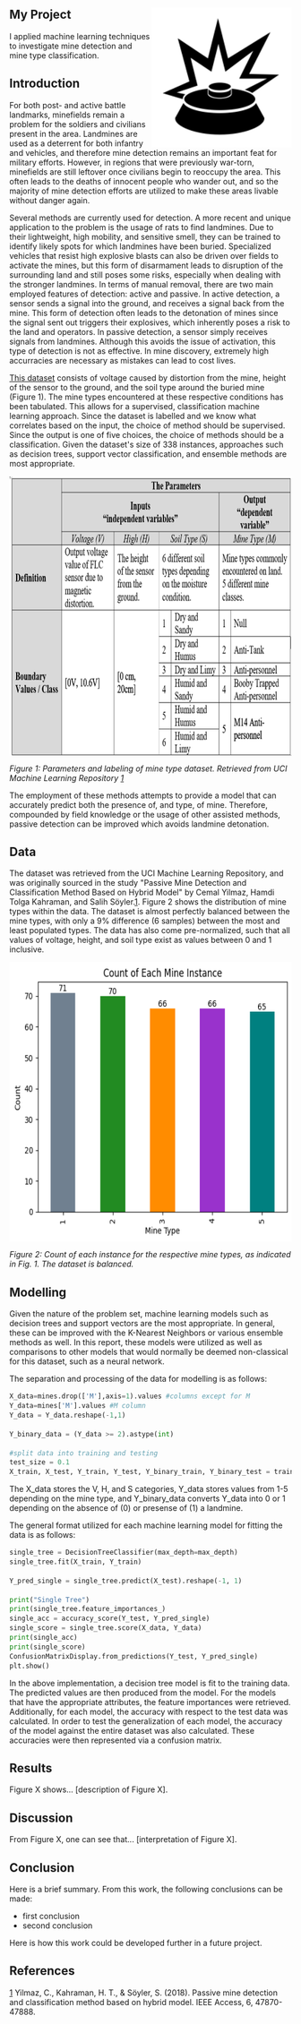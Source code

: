 ## My Project <img width="250" height="250" align="right" src="/assets/IMG/new_mine.png">

I applied machine learning techniques to investigate mine detection and mine type classification.

## Introduction 

For both post- and active battle landmarks, minefields remain a problem for the soldiers and civilians present in the area. Landmines are used as a deterrent for both infantry and vehicles, and therefore mine detection remains an important feat for military efforts. However, in regions that were previously war-torn, minefields are still leftover once civilians begin to reoccupy the area. This often leads to the deaths of innocent people who wander out, and so the  majority of mine detection efforts are utilized to make these areas livable without danger again.

Several methods are currently used for detection. A more recent and unique application to the problem is the usage of rats to find landmines. Due to their lightweight, high mobility, and sensitive smell, they can be trained to identify likely spots for which landmines have been buried. Specialized vehicles that resist high explosive blasts can also be driven over fields to activate the mines, but this form of disarmament leads to disruption of the surrounding land and still poses some risks, especially when dealing with the stronger landmines. In terms of manual removal, there are two main employed features of detection: active and passive. In active detection, a sensor sends a signal into the ground, and receives a signal back from the mine. This form of detection often leads to the detonation of mines since the signal sent out triggers their explosives, which inherently poses a risk to the land and operators. In passive detection, a sensor simply receives signals from landmines. Although this avoids the issue of activation, this type of detection is not as effective. In mine discovery, extremely high accurracies are necessary as mistakes can lead to cost lives.

[This dataset](./assets/Mine_Dataset.csv) consists of voltage caused by distortion from the mine, height of the sensor to the ground, and the soil type around the buried mine (Figure 1). The mine types encountered at these respective conditions has been tabulated. This allows for a supervised, classification machine learning approach. Since the dataset is labelled and we know what correlates based on the input, the choice of method should be supervised. Since the output is one of five choices, the choice of methods should be a classification. Given the dataset's size of 338 instances, approaches such as decision trees, support vector classification, and ensemble methods are most appropriate.

<img width="800" height="500" align="center" src="/assets/IMG/table_descriptor.png">

*Figure 1: Parameters and labeling of mine type dataset. Retrieved from UCI Machine Learning Repository [1](https://ieeexplore.ieee.org/stamp/stamp.jsp?arnumber=8443331)*

The employment of these methods attempts to provide a model that can accurately predict both the presence of, and type, of mine. Therefore, compounded by field knowledge or the usage of other assisted methods, passive detection can be improved which avoids landmine detonation.

## Data

The dataset was retrieved from the UCI Machine Learning Repository, and was originally sourced in the study "Passive Mine Detection and Classification Method Based on Hybrid Model" by Cemal Yilmaz, Hamdi Tolga Kahraman, and Salih Söyler.[1](https://ieeexplore.ieee.org/stamp/stamp.jsp?arnumber=8443331). Figure 2 shows the distribution of mine types within the data. The dataset is almost perfectly balanced between the mine types, with only a 9% difference (6 samples) between the most and least populated types. The data has also come pre-normalized, such that all values of voltage, height, and soil type exist as values between 0 and 1 inclusive.

<img width="700" height="500" align="center" src="/assets/IMG/mine_counts.png">

*Figure 2: Count of each instance for the respective mine types, as indicated in Fig. 1. The dataset is balanced.*

## Modelling

Given the nature of the problem set, machine learning models such as decision trees and support vectors are the most appropriate. In general, these can be improved with the K-Nearest Neighbors or various ensemble methods as well. In this report, these models were utilized as well as comparisons to other models that would normally be deemed non-classical for this dataset, such as a neural network.

The separation and processing of the data for modelling is as follows:

```python
X_data=mines.drop(['M'],axis=1).values #columns except for M
Y_data=mines['M'].values #M column
Y_data = Y_data.reshape(-1,1)

Y_binary_data = (Y_data >= 2).astype(int)

#split data into training and testing
test_size = 0.1
X_train, X_test, Y_train, Y_test, Y_binary_train, Y_binary_test = train_test_split(X_data, Y_data, Y_binary_data, test_size=test_size, random_state=3)
```
The X_data stores the V, H, and S categories, Y_data stores values from 1-5 depending on the mine type, and Y_binary_data converts Y_data into 0 or 1 depending on the absence of (0) or presense of (1) a landmine.

The general format utilized for each machine learning model for fitting the data is as follows:

```python
single_tree = DecisionTreeClassifier(max_depth=max_depth)
single_tree.fit(X_train, Y_train)

Y_pred_single = single_tree.predict(X_test).reshape(-1, 1)

print("Single Tree")
print(single_tree.feature_importances_)
single_acc = accuracy_score(Y_test, Y_pred_single)
single_score = single_tree.score(X_data, Y_data)
print(single_acc)
print(single_score)
ConfusionMatrixDisplay.from_predictions(Y_test, Y_pred_single)
plt.show()
```

In the above implementation, a decision tree model is fit to the training data. The predicted values are then produced from the model. For the models that have the appropriate attributes, the feature importances were retrieved. Additionally, for each model, the accuracy with respect to the test data was calculated. In order to test the generalization of each model, the accuracy of the model against the entire dataset was also calculated. These accuracies were then represented via a confusion matrix.

## Results

Figure X shows... [description of Figure X].

## Discussion

From Figure X, one can see that... [interpretation of Figure X].

## Conclusion

Here is a brief summary. From this work, the following conclusions can be made:
* first conclusion
* second conclusion

Here is how this work could be developed further in a future project.

## References
[1](https://ieeexplore.ieee.org/stamp/stamp.jsp?arnumber=8443331) Yilmaz, C., Kahraman, H. T., & Söyler, S. (2018). Passive mine detection and classification method based on hybrid model. IEEE Access, 6, 47870-47888.
